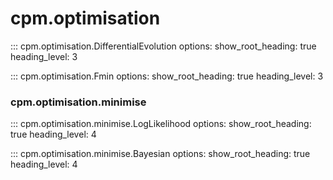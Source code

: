 # cpm.optimisation

::: cpm.optimisation.DifferentialEvolution
    options:
        show_root_heading: true
        heading_level: 3

::: cpm.optimisation.Fmin
    options:
        show_root_heading: true
        heading_level: 3

### cpm.optimisation.minimise

::: cpm.optimisation.minimise.LogLikelihood
    options:
        show_root_heading: true
        heading_level: 4

::: cpm.optimisation.minimise.Bayesian
    options:
        show_root_heading: true
        heading_level: 4